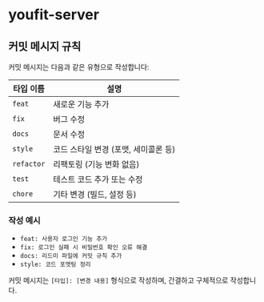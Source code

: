 # youfit-server

## 커밋 메시지 규칙
커밋 메시지는 다음과 같은 유형으로 작성합니다:

| 타입 이름  | 설명                                   |
| ---------- | -------------------------------------- |
| `feat`     | 새로운 기능 추가                      |
| `fix`      | 버그 수정                              |
| `docs`     | 문서 수정                              |
| `style`    | 코드 스타일 변경 (포맷, 세미콜론 등)   |
| `refactor` | 리팩토링 (기능 변화 없음)              |
| `test`     | 테스트 코드 추가 또는 수정             |
| `chore`    | 기타 변경 (빌드, 설정 등)              |

### 작성 예시
- `feat: 사용자 로그인 기능 추가`
- `fix: 로그인 실패 시 비밀번호 확인 오류 해결`
- `docs: 리드미 파일에 커밋 규칙 추가`
- `style: 코드 포맷팅 정리`

커밋 메시지는 `[타입]: [변경 내용]` 형식으로 작성하며, 간결하고 구체적으로 작성합니다.
